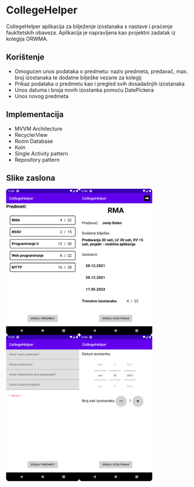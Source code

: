 # CollegeHelper
 CollegeHelper aplikacija za bilježenje izostanaka s nastave i praćenje faukltetskih obaveza.
 Aplikacija je napravljena kao projektni zadatak iz kolegija ORWMA.

 ## Korištenje
 * Omogućen unos podataka o predmetu: naziv predmeta, predavač, max. broj izostanaka te dodatne bilješke vezane za kolegij
 * Prikaz podataka o predmetu kao i pregled svih dosadašnjih izostanaka
 * Unos datuma i broja novih izostanka pomoću DatePickera
 * Unos novog predmeta

 ## Implementacija
 * MVVM Architecture
 * RecyclerView
 * Room Database
 * Koin
 * Single Activity pattern
 * Repository pattern

 ## Slike zaslona
 
 <img align="left" src="https://github.com/D0Mo11/CollegeHelper/blob/master/screenshots/Screenshot_1.png" width="200" height="400" />
 <img align="left" src="https://github.com/D0Mo11/CollegeHelper/blob/master/screenshots/Screenshot_2.png" width="200" height="400" />
 <img align="left" src="https://github.com/D0Mo11/CollegeHelper/blob/master/screenshots/Screenshot_3.png" width="200" height="400" />
 <img align="left" src="https://github.com/D0Mo11/CollegeHelper/blob/master/screenshots/Screenshot_4.png" width="200" height="400" />
